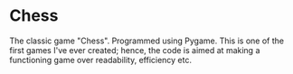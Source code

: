 # Chess
 The classic game "Chess". Programmed using Pygame.
 This is one of the first games I've ever created; hence, the code is aimed at making a functioning game over readability, efficiency etc.
